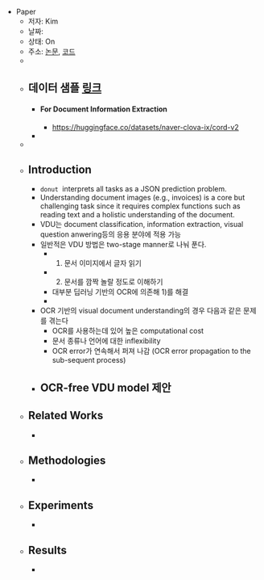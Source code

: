- Paper
	- 저자: Kim
	- 날짜:
	- 상태: On
	- 주소: [논문](https://arxiv.org/abs/2111.15664), [코드](https://github.com/clovaai/donut)
	-
	- ## 데이터 샘플 [링크](https://github.com/clovaai/donut#data)
		- #### For Document Information Extraction
			- https://huggingface.co/datasets/naver-clova-ix/cord-v2
		-
	-
	- ## Introduction
		- `donut`  interprets all tasks as a JSON prediction problem.
		- Understanding document images (e.g., invoices) is a core but challenging task since it requires complex functions such as reading text and a holistic understanding of the document.
		- VDU는 document classification, information extraction, visual question anwering등의 응용 분야에 적용 가능
		- 일반적은 VDU 방법은 two-stage manner로 나눠 푼다.
			- 1) 문서 이미지에서 글자 읽기
			- 2) 문서를 깜짝 놀랄 정도로 이해하기
			- 대부분 딥러닝 기반의 OCR에 의존해 1)를 해결
			-
		- OCR 기반의 visual document understanding의 경우 다음과 같은 문제를 겪는다
			- OCR를 사용하는데 있어 높은 computational cost
			- 문서 종류나 언어에 대한 inflexibility
			- OCR error가 연속해서 퍼져 나감 (OCR error propagation to the sub-sequent process)
		- OCR-free VDU model 제안
			-
	- ## Related Works
		-
	- ## Methodologies
		-
	- ## Experiments
		-
	- ## Results
		-